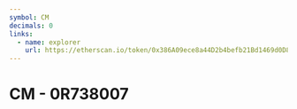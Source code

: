 ```yaml
---
symbol: CM
decimals: 0
links:
  - name: explorer
    url: https://etherscan.io/token/0x386A09ece8a44D2b4befb21Bd1469d0D8F83c00D
---
```


# CM - 0R738007
